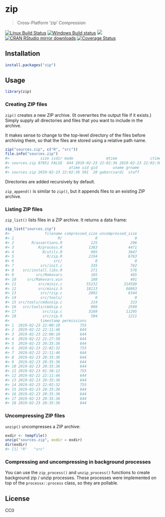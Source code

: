 
<!-- README.md is generated from README.Rmd. Please edit that file -->

# zip

> Cross-Platform ‘zip’ Compression

[![Linux Build
Status](https://travis-ci.org/r-lib/zip.svg?branch=master)](https://travis-ci.org/r-lib/zip)
[![Windows Build
status](https://ci.appveyor.com/api/projects/status/github/r-lib/zip?svg=true)](https://ci.appveyor.com/project/gaborcsardi/zip)
[![](https://www.r-pkg.org/badges/version/zip)](https://www.r-pkg.org/pkg/zip)
[![CRAN RStudio mirror
downloads](https://cranlogs.r-pkg.org/badges/zip)](https://www.r-pkg.org/pkg/zip)
[![Coverage
Status](https://img.shields.io/codecov/c/github/r-lib/zip/master.svg)](https://codecov.io/github/r-lib/zip?branch=master)

## Installation

``` r
install.packages("zip")
```

## Usage

``` r
library(zip)
```

### Creating ZIP files

`zip()` creates a new ZIP archive. (It overwrites the output file if it
exists.) Simply supply all directories and files that you want to
include in the archive.

It makes sense to change to the top-level directory of the files before
archiving them, so that the files are stored using a relative path name.

``` r
zip("sources.zip", c("R", "src"))
file.info("sources.zip")
#>              size isdir mode               mtime               ctime
#> sources.zip 87851 FALSE  644 2019-02-23 22:02:36 2019-02-23 22:02:36
#>                           atime uid gid       uname grname
#> sources.zip 2019-02-23 22:02:36 501  20 gaborcsardi  staff
```

Directories are added recursively by default.

`zip_append()` is similar to `zip()`, but it appends files to an
existing ZIP archive.

### Listing ZIP files

`zip_list()` lists files in a ZIP archive. It returns a data frame:

``` r
zip_list("sources.zip")
#>                filename compressed_size uncompressed_size
#> 1                    R/               0                 0
#> 2        R/assertions.R             125               296
#> 3           R/process.R            1383              4471
#> 4             R/utils.R             905              3047
#> 5               R/zip.R            2194              6763
#> 6                  src/               0                 0
#> 7            src/init.c             335               762
#> 8    src/install.libs.R             271               576
#> 9          src/Makevars             185               465
#> 10     src/Makevars.win             188               491
#> 11          src/miniz.c           55232            314589
#> 12          src/miniz.h           18113             66863
#> 13           src/rzip.c            2092              6344
#> 14           src/tools/               0                 0
#> 15 src/tools/cmdunzip.c             214               323
#> 16   src/tools/cmdzip.c             909              2599
#> 17            src/zip.c            3169             11295
#> 18            src/zip.h             504              1211
#>              timestamp permissions
#> 1  2019-02-23 22:00:10         755
#> 2  2019-02-22 22:11:46         644
#> 3  2019-02-23 22:00:10         644
#> 4  2019-02-22 22:27:58         644
#> 5  2019-02-23 20:35:36         644
#> 6  2019-02-23 22:02:32         755
#> 7  2019-02-22 22:11:46         644
#> 8  2019-02-23 20:35:36         644
#> 9  2019-02-23 20:35:36         644
#> 10 2019-02-23 20:35:36         644
#> 11 2019-02-23 01:38:12         755
#> 12 2019-02-22 22:11:46         644
#> 13 2019-02-23 20:35:36         644
#> 14 2019-02-23 22:02:32         755
#> 15 2019-02-23 20:35:36         644
#> 16 2019-02-23 20:35:36         644
#> 17 2019-02-23 20:35:36         644
#> 18 2019-02-23 20:35:36         644
```

### Uncompressing ZIP files

`unzip()` uncompresses a ZIP archive:

``` r
exdir <- tempfile()
unzip("sources.zip", exdir = exdir)
dir(exdir)
#> [1] "R"   "src"
```

### Compressing and uncompressing in background processes

You can use the `zip_process()` and `unzip_process()` functions to
create background zip / unzip processes. These processes were
implemented on top of the `processx::process` class, so they are
pollable.

## License

CC0
